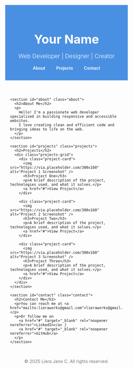 <!DOCTYPE html>
<html lang="en">
<head>
  <meta charset="UTF-8" />
  <meta name="viewport" content="width=device-width, initial-scale=1" />
  <title>Your Name | Portfolio</title>
  <style>
    /* Reset some default styles */
    * {
      box-sizing: border-box;
      margin: 0;
      padding: 0;
    }

    body {
      font-family: 'Segoe UI', Tahoma, Geneva, Verdana, sans-serif;
      background-color: #f0f2f5;
      color: #333;
      line-height: 1.6;
    }

    header {
      background-color: #4a90e2;
      color: white;
      padding: 2rem 1rem;
      text-align: center;
    }

    header h1 {
      font-size: 2.5rem;
      margin-bottom: 0.3rem;
    }

    header p {
      font-size: 1.2rem;
      font-weight: 300;
    }

    nav {
      margin-top: 0.8rem;
    }

    nav a {
      color: white;
      margin: 0 1rem;
      text-decoration: none;
      font-weight: 600;
      transition: color 0.3s ease;
    }

    nav a:hover {
      color: #d1e6fc;
    }

    main {
      max-width: 1000px;
      margin: 2rem auto;
      padding: 0 1rem;
    }

    section {
      margin-bottom: 3rem;
    }

    section h2 {
      font-size: 2rem;
      margin-bottom: 1rem;
      border-bottom: 3px solid #4a90e2;
      padding-bottom: 0.5rem;
      display: inline-block;
    }

    .about p {
      max-width: 700px;
      font-size: 1.1rem;
    }

    .projects-grid {
      display: grid;
      grid-template-columns: repeat(auto-fit, minmax(280px, 1fr));
      gap: 1.5rem;
    }

    .project-card {
      background: white;
      border-radius: 8px;
      box-shadow: 0 4px 8px rgb(0 0 0 / 0.1);
      padding: 1rem;
      display: flex;
      flex-direction: column;
    }

    .project-card img {
      width: 100%;
      border-radius: 6px;
      object-fit: cover;
      height: 160px;
      margin-bottom: 1rem;
    }

    .project-card h3 {
      margin-bottom: 0.5rem;
      color: #4a90e2;
    }

    .project-card p {
      flex-grow: 1;
      font-size: 1rem;
      margin-bottom: 1rem;
    }

    .project-card a {
      text-align: right;
      font-weight: 600;
      color: #4a90e2;
      text-decoration: none;
    }

    .project-card a:hover {
      text-decoration: underline;
    }

    .contact {
      background: #4a90e2;
      color: white;
      padding: 2rem 1rem;
      text-align: center;
      border-radius: 8px;
      max-width: 400px;
      margin: 0 auto 3rem;
    }

    .contact a {
      color: white;
      font-weight: 700;
      text-decoration: none;
      border-bottom: 2px solid white;
    }

    .contact a:hover {
      color: #d1e6fc;
      border-color: #d1e6fc;
    }

    footer {
      text-align: center;
      padding: 1rem;
      color: #777;
      font-size: 0.9rem;
    }

    @media (max-width: 500px) {
      header h1 {
        font-size: 2rem;
      }
      section h2 {
        font-size: 1.5rem;
      }
    }
  </style>
</head>
<body>

  <header>
    <h1>Your Name</h1>
    <p>Web Developer | Designer | Creator</p>
    <nav>
      <a href="#about">About</a>
      <a href="#projects">Projects</a>
      <a href="#contact">Contact</a>
    </nav>
  </header>

  <main>

    <section id="about" class="about">
      <h2>About Me</h2>
      <p>
        Hello! I'm a passionate web developer specialized in building responsive and accessible websites.
        I love creating clean and efficient code and bringing ideas to life on the web.
      </p>
    </section>

    <section id="projects" class="projects">
      <h2>Projects</h2>
      <div class="projects-grid">
        <div class="project-card">
          <img src="https://via.placeholder.com/300x160" alt="Project 1 Screenshot" />
          <h3>Project One</h3>
          <p>A brief description of the project, technologies used, and what it solves.</p>
          <a href="#">View Project</a>
        </div>

        <div class="project-card">
          <img src="https://via.placeholder.com/300x160" alt="Project 2 Screenshot" />
          <h3>Project Two</h3>
          <p>A brief description of the project, technologies used, and what it solves.</p>
          <a href="#">View Project</a>
        </div>

        <div class="project-card">
          <img src="https://via.placeholder.com/300x160" alt="Project 3 Screenshot" />
          <h3>Project Three</h3>
          <p>A brief description of the project, technologies used, and what it solves.</p>
          <a href="#">View Project</a>
        </div>
      </div>
    </section>

    <section id="contact" class="contact">
      <h2>Contact Me</h2>
      <p>You can reach me at <a href="mailto:lieraworks@gmail.com">lieraworks@gmail.com</a></p>
      <p>Or follow me on 
        <a href="#" target="_blank" rel="noopener noreferrer">LinkedIn</a> | 
        <a href="#" target="_blank" rel="noopener noreferrer">GitHub</a>
      </p>
    </section>

  </main>

  <footer>
    &copy; 2025 Liera Jane C. All rights reserved.
  </footer>

</body>
</html>
